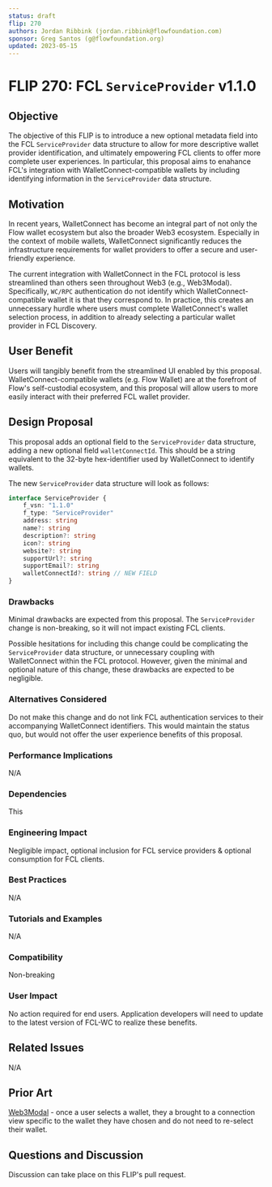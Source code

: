 ```yaml
---
status: draft 
flip: 270
authors: Jordan Ribbink (jordan.ribbink@flowfoundation.com)
sponsor: Greg Santos (g@flowfoundation.org)
updated: 2023-05-15 
---
```


# FLIP 270: FCL `ServiceProvider` v1.1.0

## Objective

The objective of this FLIP is to introduce a new optional metadata field into the FCL `ServiceProvider` data structure to allow for more descriptive wallet provider identification, and ultimately empowering FCL clients to offer more complete user experiences.  In particular, this proposal aims to enahance FCL's integration with WalletConnect-compatible wallets by including identifying information in the `ServiceProvider` data structure.

## Motivation

In recent years, WalletConnect has become an integral part of not only the Flow wallet ecosystem but also the broader Web3 ecosystem. Especially in the context of mobile wallets, WalletConnect significantly reduces the infrastructure requirements for wallet providers to offer a secure and user-friendly experience.

The current integration with WalletConnect in the FCL protocol is less streamlined than others seen throughout Web3 (e.g., Web3Modal). Specifically, `WC/RPC` authentication do not identify which WalletConnect-compatible wallet it is that they correspond to. In practice, this creates an unnecessary hurdle where users must complete WalletConnect's wallet selection process, in addition to already selecting a particular wallet provider in FCL Discovery.

## User Benefit

Users will tangibly benefit from the streamlined UI enabled by this proposal.  WalletConnect-compatible wallets (e.g. Flow Wallet) are at the forefront of Flow's self-custodial ecosystem, and this proposal will allow users to more easily interact with their preferred FCL wallet provider.

## Design Proposal

This proposal adds an optional field to the `ServiceProvider` data structure, adding a new optional field `walletConnectId`.  This should be a string equivalent to the 32-byte hex-identifier used by WalletConnect to identify wallets.

The new `ServiceProvider` data structure will look as follows:

```typescript
interface ServiceProvider {
    f_vsn: "1.1.0"
    f_type: "ServiceProvider"
    address: string
    name?: string
    description?: string
    icon?: string
    website?: string
    supportUrl?: string
    supportEmail?: string
    walletConnectId?: string // NEW FIELD
}
```

### Drawbacks

Minimal drawbacks are expected from this proposal.  The `ServiceProvider` change is non-breaking, so it will not impact existing FCL clients.

Possible hesitations for including this change could be complicating the `ServiceProvider` data structure, or unnecessary coupling with WalletConnect within the FCL protocol. However, given the minimal and optional nature of this change, these drawbacks are expected to be negligible.

### Alternatives Considered

Do not make this change and do not link FCL authentication services to their accompanying WalletConnect identifiers.  This would maintain the status quo, but would not offer the user experience benefits of this proposal.

### Performance Implications

N/A

### Dependencies

This

### Engineering Impact

Negligible impact, optional inclusion for FCL service providers & optional consumption for FCL clients. 

### Best Practices

N/A

### Tutorials and Examples

N/A

### Compatibility

Non-breaking

### User Impact

No action required for end users.  Application developers will need to update to the latest version of FCL-WC to realize these benefits.

## Related Issues

N/A

## Prior Art

[Web3Modal](https://web3modal.com/) - once a user selects a wallet, they a brought to a connection view specific to the wallet they have chosen and do not need to re-select their wallet.

## Questions and Discussion

Discussion can take place on this FLIP's pull request.